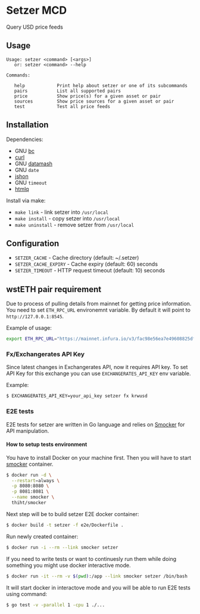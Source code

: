 # Setzer MCD

Query USD price feeds

## Usage

```
Usage: setzer <command> [<args>]
   or: setzer <command> --help

Commands:

   help            Print help about setzer or one of its subcommands
   pairs           List all supported pairs
   price           Show price(s) for a given asset or pair
   sources         Show price sources for a given asset or pair
   test            Test all price feeds
```

## Installation

Dependencies:

* GNU [bc](https://www.gnu.org/software/bc/)
* [curl](https://curl.haxx.se/download.html)
* GNU [datamash](https://www.gnu.org/software/datamash/)
* GNU `date`
* [jshon](http://kmkeen.com/jshon/)
* GNU `timeout`
* [htmlq](https://github.com/mgdm/htmlq)

Install via make:

* `make link` -  link setzer into `/usr/local`
* `make install` -  copy setzer into `/usr/local`
* `make uninstall` -  remove setzer from `/usr/local`

## Configuration

* `SETZER_CACHE` - Cache directory (default: ~/.setzer)
* `SETZER_CACHE_EXPIRY` - Cache expiry (default: 60) seconds
* `SETZER_TIMEOUT` - HTTP request timeout (default: 10) seconds

## wstETH pair requirement

Due to process of pulling details from mainnet for getting price information.
You need to set `ETH_RPC_URL` environemnt variable. By default it will point to `http://127.0.0.1:8545`.

Example of usage: 

```bash
export ETH_RPC_URL="https://mainnet.infura.io/v3/fac98e56ea7e49608825dfc726fab703"
```

### Fx/Exchangerates API Key
Since latest changes in Exchangerates API, now it requires API key.
To set API Key for this exchange you can use `EXCHANGERATES_API_KEY` env variable. 

Example:

```bash
$ EXCHANGERATES_API_KEY=your_api_key setzer fx krwusd
```

### E2E tests
E2E tests for setzer are written in Go language and relies on [Smocker](https://smocker.dev) for API manipulation.

#### How to setup tests environment
You have to install Docker on your machine first.
Then you will have to start [smocker](https://smocker.dev) container.

```bash
$ docker run -d \
  --restart=always \
  -p 8080:8080 \
  -p 8081:8081 \
  --name smocker \
  thiht/smocker
```

Next step will be to build setzer E2E docker container:

```bash
$ docker build -t setzer -f e2e/Dockerfile .
```

Run newly created container:

```bash
$ docker run -i --rm --link smocker setzer
```

If you need to write tests or want to continuesly run them while doing something you might use docker interactive mode.

```bash
$ docker run -it --rm -v $(pwd):/app --link smocker setzer /bin/bash
```

It will start docker in interactove mode and you will be able to run E2E tests using command: 

```bash
$ go test -v -parallel 1 -cpu 1 ./...
```